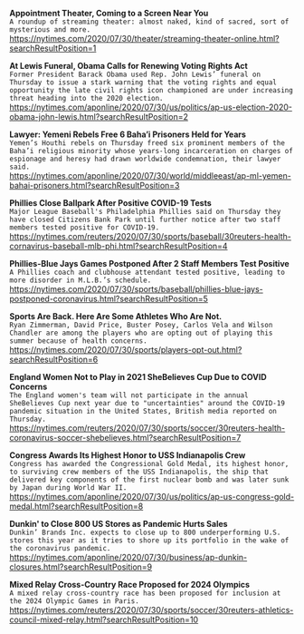 **Appointment Theater, Coming to a Screen Near You**\
`A roundup of streaming theater: almost naked, kind of sacred, sort of mysterious and more.`\
https://nytimes.com/2020/07/30/theater/streaming-theater-online.html?searchResultPosition=1

**At Lewis Funeral, Obama Calls for Renewing Voting Rights Act**\
`Former President Barack Obama used Rep. John Lewis’ funeral on Thursday to issue a stark warning that the voting rights and equal opportunity the late civil rights icon championed are under increasing threat heading into the 2020 election. `\
https://nytimes.com/aponline/2020/07/30/us/politics/ap-us-election-2020-obama-john-lewis.html?searchResultPosition=2

**Lawyer: Yemeni Rebels Free 6 Baha’i Prisoners Held for Years**\
`Yemen’s Houthi rebels on Thursday freed six prominent members of the Baha’i religious minority whose years-long incarceration on charges of espionage and heresy had drawn worldwide condemnation, their lawyer said.`\
https://nytimes.com/aponline/2020/07/30/world/middleeast/ap-ml-yemen-bahai-prisoners.html?searchResultPosition=3

**Phillies Close Ballpark After Positive COVID-19 Tests**\
`Major League Baseball's Philadelphia Phillies said on Thursday they have closed Citizens Bank Park until further notice after two staff members tested positive for COVID-19.`\
https://nytimes.com/reuters/2020/07/30/sports/baseball/30reuters-health-cornavirus-baseball-mlb-phi.html?searchResultPosition=4

**Phillies-Blue Jays Games Postponed After 2 Staff Members Test Positive**\
`A Phillies coach and clubhouse attendant tested positive, leading to more disorder in M.L.B.’s schedule.`\
https://nytimes.com/2020/07/30/sports/baseball/phillies-blue-jays-postponed-coronavirus.html?searchResultPosition=5

**Sports Are Back. Here Are Some Athletes Who Are Not.**\
`Ryan Zimmerman, David Price, Buster Posey, Carlos Vela and Wilson Chandler are among the players who are opting out of playing this summer because of health concerns.`\
https://nytimes.com/2020/07/30/sports/players-opt-out.html?searchResultPosition=6

**England Women Not to Play in 2021 SheBelieves Cup Due to COVID Concerns**\
`The England women's team will not participate in the annual SheBelieves Cup next year due to "uncertainties" around the COVID-19 pandemic situation in the United States, British media reported on Thursday.`\
https://nytimes.com/reuters/2020/07/30/sports/soccer/30reuters-health-coronavirus-soccer-shebelieves.html?searchResultPosition=7

**Congress Awards Its Highest Honor to USS Indianapolis Crew**\
`Congress has awarded the Congressional Gold Medal, its highest honor, to surviving crew members of the USS Indianapolis, the ship that delivered key components of the first nuclear bomb and was later sunk by Japan during World War II.`\
https://nytimes.com/aponline/2020/07/30/us/politics/ap-us-congress-gold-medal.html?searchResultPosition=8

**Dunkin' to Close 800 US Stores as Pandemic Hurts Sales**\
`Dunkin’ Brands Inc. expects to close up to 800 underperforming U.S. stores this year as it tries to shore up its portfolio in the wake of the coronavirus pandemic.`\
https://nytimes.com/aponline/2020/07/30/business/ap-dunkin-closures.html?searchResultPosition=9

**Mixed Relay Cross-Country Race Proposed for 2024 Olympics**\
`A mixed relay cross-country race has been proposed for inclusion at the 2024 Olympic Games in Paris.`\
https://nytimes.com/reuters/2020/07/30/sports/soccer/30reuters-athletics-council-mixed-relay.html?searchResultPosition=10

